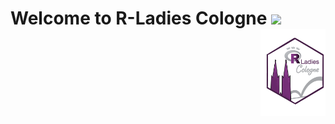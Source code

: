 # Welcome to R-Ladies Cologne <img src="https://raw.githubusercontent.com/thepranaygupta/thepranaygupta/main/src/wave.gif" width="30px"> <img src='https://github.com/rladiescologne/.github/blob/main/profile/R-Ladies_Cologne.png' align="right" height="139" />  
